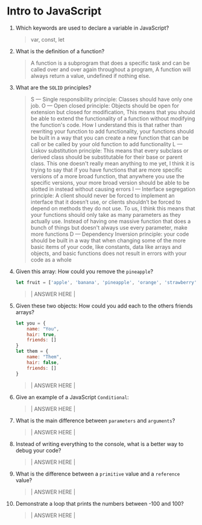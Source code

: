 # Intro to JavaScript
01. Which keywords are used to declare a variable in JavaScript?

    > var, const, let

02. What is the definition of a function?

    > A function is a subprogram that does a specific task and can be called over and over again throughout a program, A function will always return a value, undefined if nothing else.

03. What are the `SOLID` principles?

    > S — Single responsibility principle: Classes should have only one job.
      O — Open closed principle: Objects should be open for extension but closed for modification, This means that you should be able to extend the functionality of a function without modifying the function's code. How I understand this is that rather than rewriting your function to add functionality, your functions should be built in a way that you can create a new function that can be call or be called by your old function to add functionality
      L — Liskov substitution principle: This means that every subclass or derived class should be substitutable for their base or parent class. This one doesn't really mean anything to me yet, I think it is trying to say that if you have functions that are more specific versions of a more broad function, that anywhere you use the specific versions, your more broad version should be able to be slotted in instead without causing errors
      I — Interface segregation principle: A client should never be forced to implement an interface that it doesn’t use, or clients shouldn’t be forced to depend on methods they do not use. To us, I think this means that your functions should only take as many parameters as they actually use. Instead of having one massive function that does a bunch of things but doesn't always use every parameter, make more functions
      D — Dependency Inversion principle: your code should be built in a way that when changing some of the more basic items of your code, like constants, data like arrays and objects, and basic functions does not result in errors with your code as a whole

04. Given this array: How could you remove the `pineapple`?

    ```js
    let fruit = ['apple', 'banana', 'pineapple', 'orange', 'strawberry']
    ```

    > | ANSWER HERE |

05. Given these two objects: How could you add each to the others friends arrays?

    ```js
    let you = {
        name: "You",
        hair: true,
        friends: []
    }
    let them = {
        name: "Them",
        hair: false,
        friends: []
    }
    ```

    > | ANSWER HERE |

06. Give an example of a JavaScript `Conditional`:

    > | ANSWER HERE |

07. What is the main difference between `parameters` and `arguments`?

    > | ANSWER HERE |

08. Instead of writing everything to the console, what is a better way to debug your code?

    > | ANSWER HERE |

09. What is the difference between a `primitive` value and a `reference` value?

    > | ANSWER HERE |

10. Demonstrate a loop that prints the numbers between -100 and 100?

    > | ANSWER HERE |
